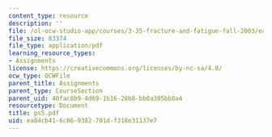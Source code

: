 ```yaml
---
content_type: resource
description: ''
file: /ol-ocw-studio-app/courses/3-35-fracture-and-fatigue-fall-2003/ea84cb416c069382701df318e31137e7_ps5.pdf
file_size: 83374
file_type: application/pdf
learning_resource_types:
- Assignments
license: https://creativecommons.org/licenses/by-nc-sa/4.0/
ocw_type: OCWFile
parent_title: Assignments
parent_type: CourseSection
parent_uid: 40fac8b9-4d69-1b16-28b8-bb0a305bb8a4
resourcetype: Document
title: ps5.pdf
uid: ea84cb41-6c06-9382-701d-f318e31137e7
---
```

